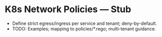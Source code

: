 # K8s Network Policies — Stub

- Define strict egress/ingress per service and tenant; deny-by-default.
- TODO: Examples; mapping to policies/\*.rego; multi-tenant guidance.
